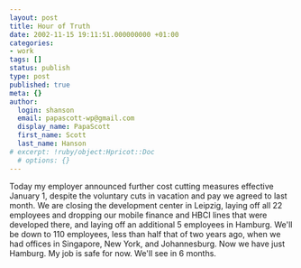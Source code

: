 ```yaml
---
layout: post
title: Hour of Truth
date: 2002-11-15 19:11:51.000000000 +01:00
categories:
- work
tags: []
status: publish
type: post
published: true
meta: {}
author:
  login: shanson
  email: papascott-wp@gmail.com
  display_name: PapaScott
  first_name: Scott
  last_name: Hanson
# excerpt: !ruby/object:Hpricot::Doc
  # options: {}
---
```

<p>Today my employer announced further cost cutting measures effective January 1, despite the voluntary cuts in vacation and pay we agreed to last month. We are closing the development center in Leipzig, laying off all 22 employees and dropping our mobile finance and HBCI lines that were developed there, and laying off an additional 5 employees in Hamburg.  We'll be down to 110 employees, less than half that of two years ago, when we had offices in Singapore, New York, and Johannesburg. Now we have just Hamburg. My job is safe for now. We'll see in 6 months.</p>
